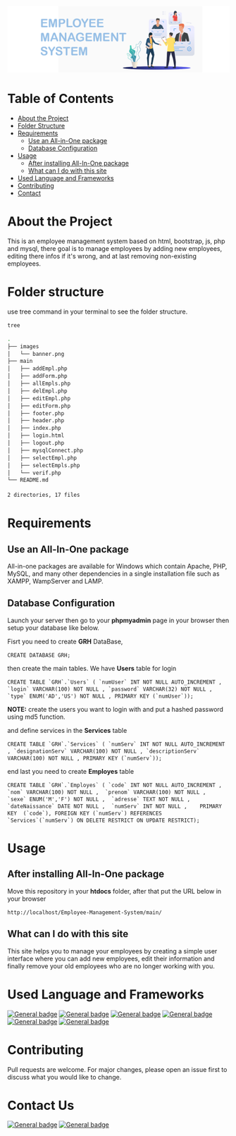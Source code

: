<br />
<p align="center">
   <img src="https://github.com/AnasDORBANI/Employee-Management-System/blob/main/images/banner.png" alt="banner">
</p>

<!-- TABLE OF CONTENTS -->
# Table of Contents

* [About the Project](#about-the-project)
* [Folder Structure](#folder-structure)
* [Requirements](#requirements)
    * [Use an All-in-One package](#use-an-all-in-one-package)
    * [Database Configuration](#database-configuration)
* [Usage](#usage)
    * [After installing All-In-One package](#after-installing-all-in-one-package)
    * [What can I do with this site](#what-can-i-do-with-this-site)
* [Used Language and Frameworks](#used-language-and-frameworks)
* [Contributing](#contributing)
* [Contact](#contact-us)


# About the Project

This is an employee management system based on html, bootstrap, js, php and mysql, there goal is to manage employees by adding new employees, editing there infos if it's wrong, and at last removing non-existing employees.

# Folder structure

use tree command in your terminal to see the folder structure.

```bash
tree
```
```bash
.
├── images
│   └── banner.png
├── main
│   ├── addEmpl.php
│   ├── addForm.php
│   ├── allEmpls.php
│   ├── delEmpl.php
│   ├── editEmpl.php
│   ├── editForm.php
│   ├── footer.php
│   ├── header.php
│   ├── index.php
│   ├── login.html
│   ├── logout.php
│   ├── mysqlConnect.php
│   ├── selectEmpl.php
│   ├── selectEmpls.php
│   └── verif.php
└── README.md

2 directories, 17 files

```

# Requirements

## Use an All-In-One package

All-in-one packages are available for Windows which contain Apache, PHP, MySQL, and many other dependencies in a single installation file such as XAMPP, WampServer and LAMP.

## Database Configuration
Launch your server then go to your **phpmyadmin** page in your browser then setup your database like below.

Fisrt you need to create **GRH** DataBase,
```
CREATE DATABASE GRH;
```
then create the main tables. 
We have **Users** table for login
```
CREATE TABLE `GRH`.`Users` ( `numUser` INT NOT NULL AUTO_INCREMENT , `login` VARCHAR(100) NOT NULL , `password` VARCHAR(32) NOT NULL , `type` ENUM('AD','US') NOT NULL , PRIMARY KEY (`numUser`));
```
**NOTE:** create the users you want to login with and put a hashed password using md5 function.

and define services in the **Services** table
```
CREATE TABLE `GRH`.`Services` ( `numServ` INT NOT NULL AUTO_INCREMENT , `designationServ` VARCHAR(100) NOT NULL , `descriptionServ` VARCHAR(100) NOT NULL , PRIMARY KEY (`numServ`));
```
end last you need to create **Employes** table
```
CREATE TABLE `GRH`.`Employes` ( `code` INT NOT NULL AUTO_INCREMENT ,  `nom` VARCHAR(100) NOT NULL ,  `prenom` VARCHAR(100) NOT NULL ,  `sexe` ENUM('M','F') NOT NULL ,  `adresse` TEXT NOT NULL ,  `dateNaissance` DATE NOT NULL ,  `numServ` INT NOT NULL ,    PRIMARY KEY  (`code`), FOREIGN KEY (`numServ`) REFERENCES `Services`(`numServ`) ON DELETE RESTRICT ON UPDATE RESTRICT);
```

# Usage

## After installing All-In-One package

Move this repository in your **htdocs** folder, after that put the URL below in your browser

```
http://localhost/Employee-Management-System/main/
```
## What can I do with this site

This site helps you to manage your employees by creating a simple user interface where you can add new employees, edit their information and finally remove your old employees who are no longer working with you.

# Used Language and Frameworks
[![General badge](https://img.shields.io/badge/HTML5-E34F26?style=for-the-badge&logo=html5&logoColor=white)](#used-language)
[![General badge](https://img.shields.io/badge/CSS3-1572B6?style=for-the-badge&logo=css3&logoColor=white)](#used-language)
[![General badge](https://img.shields.io/badge/Bootstrap-563D7C?style=for-the-badge&logo=bootstrap&logoColor=white)](#used-language)
[![General badge](https://img.shields.io/badge/JavaScript-F7DF1E?style=for-the-badge&logo=javascript&logoColor=black)](#used-language)
[![General badge](https://img.shields.io/badge/PHP-777BB4?style=for-the-badge&logo=php&logoColor=white)](#used-language)
[![General badge](https://img.shields.io/badge/MySQL-005C84?style=for-the-badge&logo=mysql&logoColor=white)](#used-language)


<!---->

# Contributing
Pull requests are welcome. For major changes, please open an issue first to discuss what you would like to change.

# Contact Us
[![General badge](https://img.shields.io/badge/Gmail-D14836?style=for-the-badge&logo=gmail&logoColor=white)](mailto:anasdorbani@gmail.com)
[![General badge](https://img.shields.io/badge/LinkedIn-0077B5?style=for-the-badge&logo=linkedin&logoColor=white)](https://www.linkedin.com/in/anas-dorbani)
